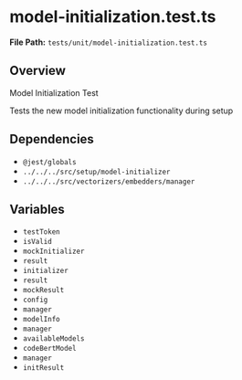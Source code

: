# model-initialization.test.ts

**File Path:** `tests/unit/model-initialization.test.ts`

## Overview

Model Initialization Test

Tests the new model initialization functionality during setup

## Dependencies

- `@jest/globals`
- `../../../src/setup/model-initializer`
- `../../../src/vectorizers/embedders/manager`

## Variables

- `testToken`
- `isValid`
- `mockInitializer`
- `result`
- `initializer`
- `result`
- `mockResult`
- `config`
- `manager`
- `modelInfo`
- `manager`
- `availableModels`
- `codeBertModel`
- `manager`
- `initResult`

